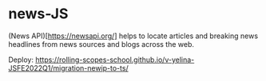# news-JS

(News API)[https://newsapi.org/] helps to locate articles and breaking news headlines from news sources and blogs across the web.

Deploy: https://rolling-scopes-school.github.io/v-yelina-JSFE2022Q1/migration-newip-to-ts/
